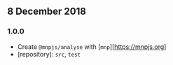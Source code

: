 ## 8 December 2018

### 1.0.0

- Create `@mnpjs/analyse` with [`mnp`][https://mnpjs.org]
- [repository]: `src`, `test`
